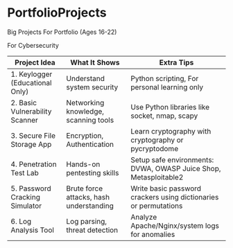 # PortfolioProjects


Big Projects For Portfolio (Ages 16-22)

For Cybersecurity

| Project Idea                     | What It Shows                                     | Extra Tips                                                         |
|----------------------------------|---------------------------------------------------|--------------------------------------------------------------------|
| 1. Keylogger (Educational Only)  | Understand system security                        | Python scripting, For personal learning only                       |
| 2. Basic Vulnerability Scanner   | Networking knowledge, scanning tools              | Use Python libraries like socket, nmap, scapy                      |
| 3. Secure File Storage App       | Encryption, Authentication                        | Learn cryptography with cryptography or pycryptodome               |
| 4. Penetration Test Lab          | Hands-on pentesting skills                        | Setup safe environments: DVWA, OWASP Juice Shop, Metasploitable2   |
| 5. Password Cracking Simulator   | Brute force attacks, hash understanding           | Write basic password crackers using dictionaries or permutations   |
| 6. Log Analysis Tool             | Log parsing, threat detection                     | Analyze Apache/Nginx/system logs for anomalies                     |
